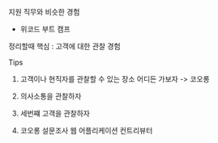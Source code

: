 지원 직무와 비슷한 경험
- 위코드 부트 캠프

정리할때 핵심 : 고객에 대한 관찰 경험

Tips
1. 고객이나 현직자를 관찰할 수 있는 장소 어디든 가보자 -> 코오롱
2. 의사소통을 관찰하자 
3. 세번쨰 고객을 관찰하자 


1. 코오롱 설문조사 웹 어플리케이션 컨트리뷰터 